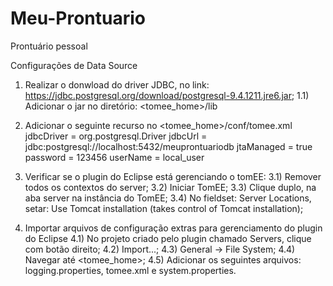 # Meu-Prontuario
Prontuário pessoal


Configurações de Data Source

1) Realizar o donwload do driver JDBC, no link: https://jdbc.postgresql.org/download/postgresql-9.4.1211.jre6.jar;
  1.1) Adicionar o jar no diretório: <tomee_home>/lib
  
2) Adicionar o seguinte recurso no <tomee_home>/conf/tomee.xml 
  	<Resource id="MeuProntuarioDB" type="javax.sql.DataSource">
      jdbcDriver = org.postgresql.Driver
      jdbcUrl = jdbc:postgresql://localhost:5432/meuprontuariodb
      jtaManaged = true
      password = 123456
      userName = local_user
	  </Resource>
    
3) Verificar se o plugin do Eclipse está gerenciando o tomEE:
  3.1) Remover todos os contextos do server;
  3.2) Iniciar TomEE;
  3.3) Clique duplo, na aba server na instância do TomEE;
  3.4) No fieldset: Server Locations, setar: Use Tomcat installation (takes control of Tomcat installation);
  
4) Importar arquivos de configuração extras para gerenciamento do plugin do Eclipse
  4.1) No projeto criado pelo plugin chamado Servers, clique com botão direito;
  4.2) Import...;
  4.3) General -> File System;
  4.4) Navegar até <tomee_home>;
  4.5) Adicionar os seguintes arquivos: logging.properties, tomee.xml e system.properties.
  

